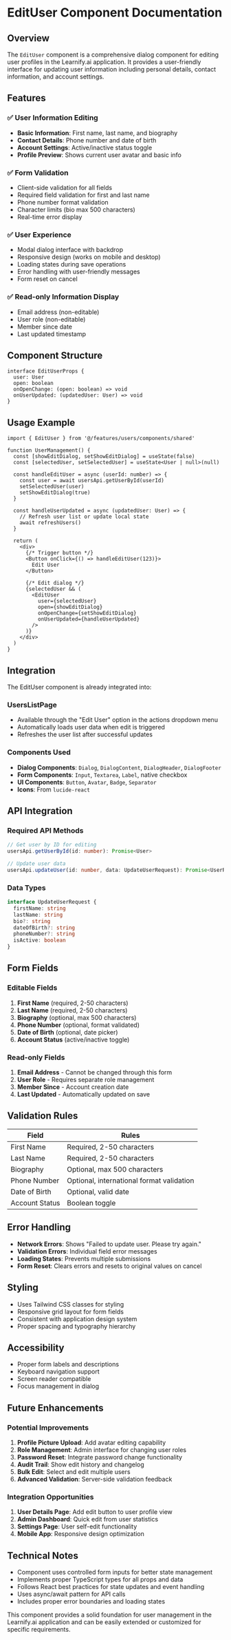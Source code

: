 # EditUser Component Documentation

## Overview
The `EditUser` component is a comprehensive dialog component for editing user profiles in the Learnify.ai application. It provides a user-friendly interface for updating user information including personal details, contact information, and account settings.

## Features

### ✅ User Information Editing
- **Basic Information**: First name, last name, and biography
- **Contact Details**: Phone number and date of birth
- **Account Settings**: Active/inactive status toggle
- **Profile Preview**: Shows current user avatar and basic info

### ✅ Form Validation
- Client-side validation for all fields
- Required field validation for first and last name
- Phone number format validation
- Character limits (bio max 500 characters)
- Real-time error display

### ✅ User Experience
- Modal dialog interface with backdrop
- Responsive design (works on mobile and desktop)
- Loading states during save operations
- Error handling with user-friendly messages
- Form reset on cancel

### ✅ Read-only Information Display
- Email address (non-editable)
- User role (non-editable)
- Member since date
- Last updated timestamp

## Component Structure

```tsx
interface EditUserProps {
  user: User
  open: boolean
  onOpenChange: (open: boolean) => void
  onUserUpdated: (updatedUser: User) => void
}
```

## Usage Example

```tsx
import { EditUser } from '@/features/users/components/shared'

function UserManagement() {
  const [showEditDialog, setShowEditDialog] = useState(false)
  const [selectedUser, setSelectedUser] = useState<User | null>(null)

  const handleEditUser = async (userId: number) => {
    const user = await usersApi.getUserById(userId)
    setSelectedUser(user)
    setShowEditDialog(true)
  }

  const handleUserUpdated = async (updatedUser: User) => {
    // Refresh user list or update local state
    await refreshUsers()
  }

  return (
    <div>
      {/* Trigger button */}
      <Button onClick={() => handleEditUser(123)}>
        Edit User
      </Button>

      {/* Edit dialog */}
      {selectedUser && (
        <EditUser
          user={selectedUser}
          open={showEditDialog}
          onOpenChange={setShowEditDialog}
          onUserUpdated={handleUserUpdated}
        />
      )}
    </div>
  )
}
```

## Integration

The EditUser component is already integrated into:

### UsersListPage
- Available through the "Edit User" option in the actions dropdown menu
- Automatically loads user data when edit is triggered
- Refreshes the user list after successful updates

### Components Used
- **Dialog Components**: `Dialog`, `DialogContent`, `DialogHeader`, `DialogFooter`
- **Form Components**: `Input`, `Textarea`, `Label`, native checkbox
- **UI Components**: `Button`, `Avatar`, `Badge`, `Separator`
- **Icons**: From `lucide-react`

## API Integration

### Required API Methods
```typescript
// Get user by ID for editing
usersApi.getUserById(id: number): Promise<User>

// Update user data
usersApi.updateUser(id: number, data: UpdateUserRequest): Promise<UserResponse>
```

### Data Types
```typescript
interface UpdateUserRequest {
  firstName: string
  lastName: string
  bio?: string
  dateOfBirth?: string
  phoneNumber?: string
  isActive: boolean
}
```

## Form Fields

### Editable Fields
1. **First Name** (required, 2-50 characters)
2. **Last Name** (required, 2-50 characters)
3. **Biography** (optional, max 500 characters)
4. **Phone Number** (optional, format validated)
5. **Date of Birth** (optional, date picker)
6. **Account Status** (active/inactive toggle)

### Read-only Fields
1. **Email Address** - Cannot be changed through this form
2. **User Role** - Requires separate role management
3. **Member Since** - Account creation date
4. **Last Updated** - Automatically updated on save

## Validation Rules

| Field | Rules |
|-------|-------|
| First Name | Required, 2-50 characters |
| Last Name | Required, 2-50 characters |
| Biography | Optional, max 500 characters |
| Phone Number | Optional, international format validation |
| Date of Birth | Optional, valid date |
| Account Status | Boolean toggle |

## Error Handling

- **Network Errors**: Shows "Failed to update user. Please try again."
- **Validation Errors**: Individual field error messages
- **Loading States**: Prevents multiple submissions
- **Form Reset**: Clears errors and resets to original values on cancel

## Styling

- Uses Tailwind CSS classes for styling
- Responsive grid layout for form fields
- Consistent with application design system
- Proper spacing and typography hierarchy

## Accessibility

- Proper form labels and descriptions
- Keyboard navigation support
- Screen reader compatible
- Focus management in dialog

## Future Enhancements

### Potential Improvements
1. **Profile Picture Upload**: Add avatar editing capability
2. **Role Management**: Admin interface for changing user roles
3. **Password Reset**: Integrate password change functionality
4. **Audit Trail**: Show edit history and changelog
5. **Bulk Edit**: Select and edit multiple users
6. **Advanced Validation**: Server-side validation feedback

### Integration Opportunities
1. **User Details Page**: Add edit button to user profile view
2. **Admin Dashboard**: Quick edit from user statistics
3. **Settings Page**: User self-edit functionality
4. **Mobile App**: Responsive design optimization

## Technical Notes

- Component uses controlled form inputs for better state management
- Implements proper TypeScript types for all props and data
- Follows React best practices for state updates and event handling
- Uses async/await pattern for API calls
- Includes proper error boundaries and loading states

This component provides a solid foundation for user management in the Learnify.ai application and can be easily extended or customized for specific requirements.
